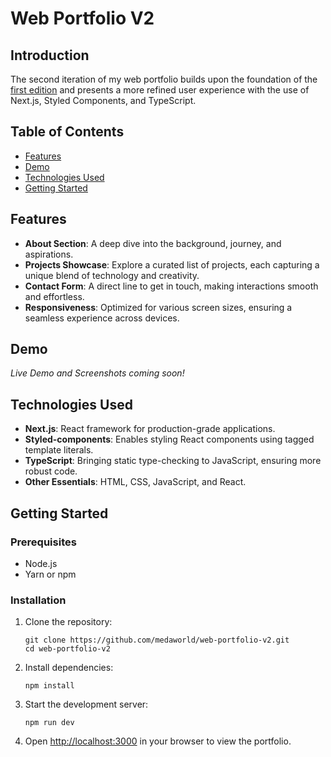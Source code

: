 # Web Portfolio V2

## Introduction

The second iteration of my web portfolio builds upon the foundation of the [first edition](https://github.com/medaworld/web-portfolio-v1) and presents a more refined user experience with the use of Next.js, Styled Components, and TypeScript.

## Table of Contents

- [Features](#features)
- [Demo](#demo)
- [Technologies Used](#technologies-used)
- [Getting Started](#getting-started)

## Features

- **About Section**: A deep dive into the background, journey, and aspirations.
- **Projects Showcase**: Explore a curated list of projects, each capturing a unique blend of technology and creativity.
- **Contact Form**: A direct line to get in touch, making interactions smooth and effortless.
- **Responsiveness**: Optimized for various screen sizes, ensuring a seamless experience across devices.

## Demo

_Live Demo and Screenshots coming soon!_

## Technologies Used

- **Next.js**: React framework for production-grade applications.
- **Styled-components**: Enables styling React components using tagged template literals.
- **TypeScript**: Bringing static type-checking to JavaScript, ensuring more robust code.
- **Other Essentials**: HTML, CSS, JavaScript, and React.

## Getting Started

### Prerequisites

- Node.js
- Yarn or npm

### Installation

1. Clone the repository:

   ```
   git clone https://github.com/medaworld/web-portfolio-v2.git
   cd web-portfolio-v2
   ```

2. Install dependencies:

   ```
   npm install
   ```

3. Start the development server:

   ```
   npm run dev
   ```

4. Open [http://localhost:3000](http://localhost:3000) in your browser to view the portfolio.
